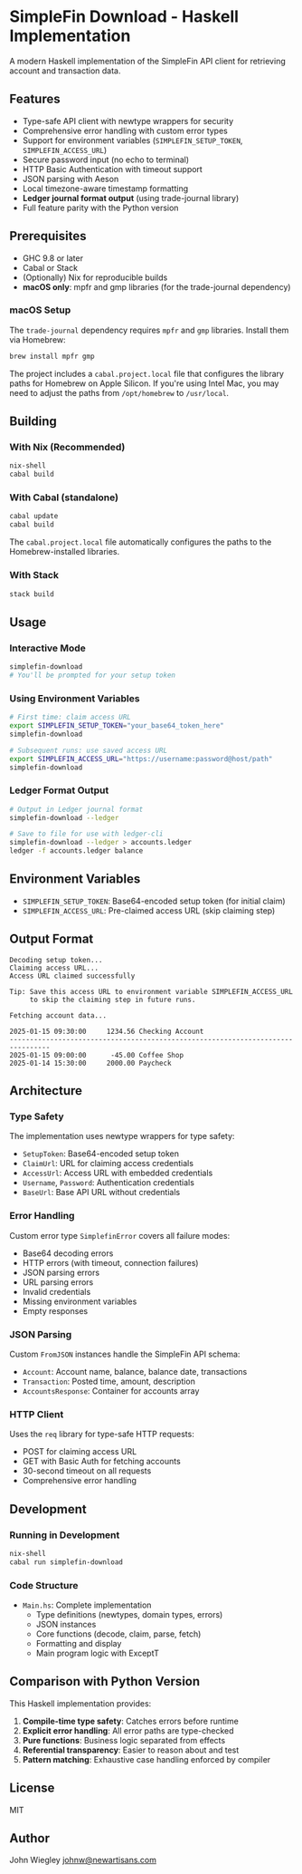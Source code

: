 # SimpleFin Download - Haskell Implementation

A modern Haskell implementation of the SimpleFin API client for retrieving account and transaction data.

## Features

- Type-safe API client with newtype wrappers for security
- Comprehensive error handling with custom error types
- Support for environment variables (`SIMPLEFIN_SETUP_TOKEN`, `SIMPLEFIN_ACCESS_URL`)
- Secure password input (no echo to terminal)
- HTTP Basic Authentication with timeout support
- JSON parsing with Aeson
- Local timezone-aware timestamp formatting
- **Ledger journal format output** (using trade-journal library)
- Full feature parity with the Python version

## Prerequisites

- GHC 9.8 or later
- Cabal or Stack
- (Optionally) Nix for reproducible builds
- **macOS only**: mpfr and gmp libraries (for the trade-journal dependency)

### macOS Setup

The `trade-journal` dependency requires `mpfr` and `gmp` libraries. Install them via Homebrew:

```bash
brew install mpfr gmp
```

The project includes a `cabal.project.local` file that configures the library paths for Homebrew on Apple Silicon. If you're using Intel Mac, you may need to adjust the paths from `/opt/homebrew` to `/usr/local`.

## Building

### With Nix (Recommended)

```bash
nix-shell
cabal build
```

### With Cabal (standalone)

```bash
cabal update
cabal build
```

The `cabal.project.local` file automatically configures the paths to the Homebrew-installed libraries.

### With Stack

```bash
stack build
```

## Usage

### Interactive Mode

```bash
simplefin-download
# You'll be prompted for your setup token
```

### Using Environment Variables

```bash
# First time: claim access URL
export SIMPLEFIN_SETUP_TOKEN="your_base64_token_here"
simplefin-download

# Subsequent runs: use saved access URL
export SIMPLEFIN_ACCESS_URL="https://username:password@host/path"
simplefin-download
```

### Ledger Format Output

```bash
# Output in Ledger journal format
simplefin-download --ledger

# Save to file for use with ledger-cli
simplefin-download --ledger > accounts.ledger
ledger -f accounts.ledger balance
```

## Environment Variables

- `SIMPLEFIN_SETUP_TOKEN`: Base64-encoded setup token (for initial claim)
- `SIMPLEFIN_ACCESS_URL`: Pre-claimed access URL (skip claiming step)

## Output Format

```
Decoding setup token...
Claiming access URL...
Access URL claimed successfully

Tip: Save this access URL to environment variable SIMPLEFIN_ACCESS_URL
     to skip the claiming step in future runs.

Fetching account data...

2025-01-15 09:30:00     1234.56 Checking Account
--------------------------------------------------------------------------------
2025-01-15 09:00:00      -45.00 Coffee Shop
2025-01-14 15:30:00     2000.00 Paycheck
```

## Architecture

### Type Safety

The implementation uses newtype wrappers for type safety:

- `SetupToken`: Base64-encoded setup token
- `ClaimUrl`: URL for claiming access credentials
- `AccessUrl`: Access URL with embedded credentials
- `Username`, `Password`: Authentication credentials
- `BaseUrl`: Base API URL without credentials

### Error Handling

Custom error type `SimplefinError` covers all failure modes:

- Base64 decoding errors
- HTTP errors (with timeout, connection failures)
- JSON parsing errors
- URL parsing errors
- Invalid credentials
- Missing environment variables
- Empty responses

### JSON Parsing

Custom `FromJSON` instances handle the SimpleFin API schema:

- `Account`: Account name, balance, balance date, transactions
- `Transaction`: Posted time, amount, description
- `AccountsResponse`: Container for accounts array

### HTTP Client

Uses the `req` library for type-safe HTTP requests:

- POST for claiming access URL
- GET with Basic Auth for fetching accounts
- 30-second timeout on all requests
- Comprehensive error handling

## Development

### Running in Development

```bash
nix-shell
cabal run simplefin-download
```

### Code Structure

- `Main.hs`: Complete implementation
  - Type definitions (newtypes, domain types, errors)
  - JSON instances
  - Core functions (decode, claim, parse, fetch)
  - Formatting and display
  - Main program logic with ExceptT

## Comparison with Python Version

This Haskell implementation provides:

1. **Compile-time type safety**: Catches errors before runtime
2. **Explicit error handling**: All error paths are type-checked
3. **Pure functions**: Business logic separated from effects
4. **Referential transparency**: Easier to reason about and test
5. **Pattern matching**: Exhaustive case handling enforced by compiler

## License

MIT

## Author

John Wiegley <johnw@newartisans.com>
